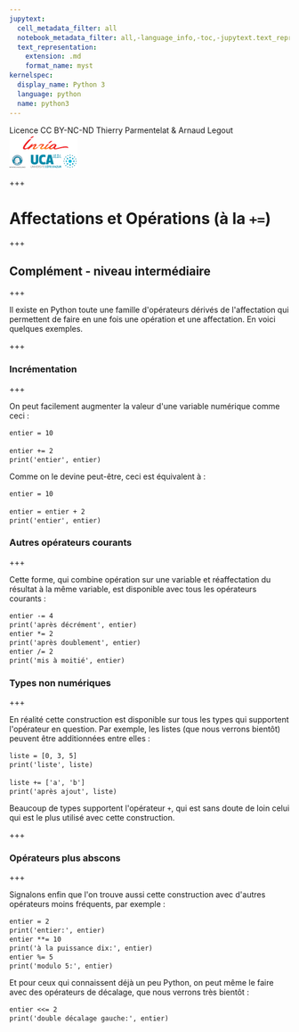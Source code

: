 ```yaml
---
jupytext:
  cell_metadata_filter: all
  notebook_metadata_filter: all,-language_info,-toc,-jupytext.text_representation.jupytext_version,-jupytext.text_representation.format_version
  text_representation:
    extension: .md
    format_name: myst
kernelspec:
  display_name: Python 3
  language: python
  name: python3
---
```


<div class="licence">
<span>Licence CC BY-NC-ND</span>
<span>Thierry Parmentelat &amp; Arnaud Legout</span>
<span><img src="media/both-logos-small-alpha.png" /></span>
</div>

+++

# Affectations et Opérations (à la `+=`)

+++

## Complément - niveau intermédiaire

+++

Il existe en Python toute une famille d'opérateurs dérivés de l'affectation qui permettent de faire en une fois une opération et une affectation. En voici quelques exemples.

+++

### Incrémentation

+++

On peut facilement augmenter la valeur d'une variable numérique comme ceci :

```{code-cell}
entier = 10

entier += 2
print('entier', entier)
```

Comme on le devine peut-être, ceci est équivalent à :

```{code-cell}
entier = 10

entier = entier + 2
print('entier', entier)
```

### Autres opérateurs courants

+++

Cette forme, qui combine opération sur une variable et réaffectation du résultat à la même variable, est disponible avec tous les opérateurs courants :

```{code-cell}
entier -= 4
print('après décrément', entier)
entier *= 2
print('après doublement', entier)
entier /= 2
print('mis à moitié', entier)
```

### Types non numériques

+++

En réalité cette construction est disponible sur tous les types qui supportent l'opérateur en question. Par exemple, les listes (que nous verrons bientôt) peuvent être additionnées entre elles :

```{code-cell}
liste = [0, 3, 5]
print('liste', liste)

liste += ['a', 'b']
print('après ajout', liste)
```

Beaucoup de types supportent l'opérateur `+`, qui est sans doute de loin celui qui est le plus utilisé avec cette construction.

+++

### Opérateurs plus abscons

+++

Signalons enfin que l'on trouve aussi cette construction avec d'autres opérateurs moins fréquents, par exemple :

```{code-cell}
entier = 2
print('entier:', entier)
entier **= 10
print('à la puissance dix:', entier)
entier %= 5
print('modulo 5:', entier)
```

Et pour ceux qui connaissent déjà un peu Python, on peut même le faire avec des opérateurs de décalage, que nous verrons très bientôt :

```{code-cell}
entier <<= 2
print('double décalage gauche:', entier)
```
